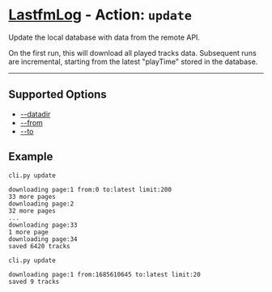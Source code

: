 # [LastfmLog](../README.md) - Action: `update`

Update the local database with data from the remote API.

On the first run, this will download all played tracks data. Subsequent runs are incremental, starting from the latest "playTime" stored in the database.


---


## Supported Options

- [--datadir](./Option-datadir.md)
- [--from](./Option-from.md)
- [--to](./Option-to.md)



## Example

```text
cli.py update
```

```text
downloading page:1 from:0 to:latest limit:200
33 more pages
downloading page:2
32 more pages
...
downloading page:33
1 more page
downloading page:34
saved 6420 tracks
```

```text
cli.py update
```

```text
downloading page:1 from:1685610645 to:latest limit:20
saved 9 tracks
```
